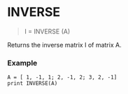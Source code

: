 # INVERSE

> I = INVERSE (A)

Returns the inverse matrix I of matrix A.

### Example

```
A = [ 1, -1, 1; 2, -1, 2; 3, 2, -1]
print INVERSE(A)
```
